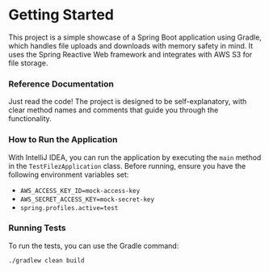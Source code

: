 # Getting Started

This project is a simple showcase of a Spring Boot application using Gradle, which handles file uploads and downloads with memory safety in mind. It uses the Spring Reactive Web framework and integrates with AWS S3 for file storage.

### Reference Documentation
Just read the code! The project is designed to be self-explanatory, with clear method names and comments that guide you through the functionality.

### How to Run the Application

With IntelliJ IDEA, you can run the application by executing the `main` method in the `TestFilezApplication` class. Before running, ensure you have the following environment variables set:
- `AWS_ACCESS_KEY_ID=mock-access-key`
- `AWS_SECRET_ACCESS_KEY=mock-secret-key`
- `spring.profiles.active=test`

### Running Tests

To run the tests, you can use the Gradle command:

```bash 
./gradlew clean build
```

